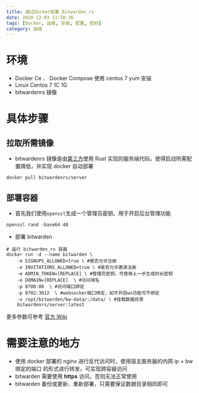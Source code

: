```yaml
---
title: 通过Docker部署 Bitwarden_rs
date: 2020-12-03 11:58:36
tags: [Docker, 运维, 安装, 配置, 密码]
category: 运维
---
```


# 环境

- Docker Ce 、 Docker Compose 使用 centos 7 yum 安装
- Linux Centos 7 1C 1G
- bitwardenrs 镜像

# 具体步骤

## 拉取所需镜像

- bitwardenrs 镜像是由[第三方](https://github.com/dani-garcia/bitwarden_rs "第三方")使用 Rust 实现的服务端代码，使得启动所需配置降低，并实现 docker 自动部署

```
docker pull bitwardenrs/server
```

## 部署容器

- 首先我们使用`openssl`生成一个管理员密钥，用于开启后台管理功能

```
openssl rand -base64 48
```

- 部署 bitwarden

```
# 运行 bitwarden_rs 容器
docker run -d --name bitwarden \
    -e SIGNUPS_ALLOWED=true \ #是否允许注册
    -e INVITATIONS_ALLOWED=true \ #是否允许邀请注册
    -e ADMIN_TOKEN=[REPLACE] \ #管理员密钥，可使用上一步生成的长密钥
    -e DOMAIN=[REPLACE]  \ #访问域名
    -p 8780:80  \ #访问端口绑定
    -p 8782:3012  \ #websocker端口绑定，如不开启ws功能可不绑定
    -v /opt/bitwarden/bw-data/:/data/ \ #挂载数据目录
    bitwardenrs/server:latest

```

更多参数可参考 [官方 Wiki](https://github.com/dani-garcia/bitwarden_rs/wiki "官方 Wiki")

# 需要注意的地方

- 使用 docker 部署的 nginx 进行反代访问时，使用宿主服务器的内网 ip + bw 绑定的端口 的形式进行转发，可实现跨容器访问
- bitwarden 需要使用 **https** 访问，否则无法正常使用
- bitwarden 备份或更新、重新部署，只需要保证数据目录相同即可
